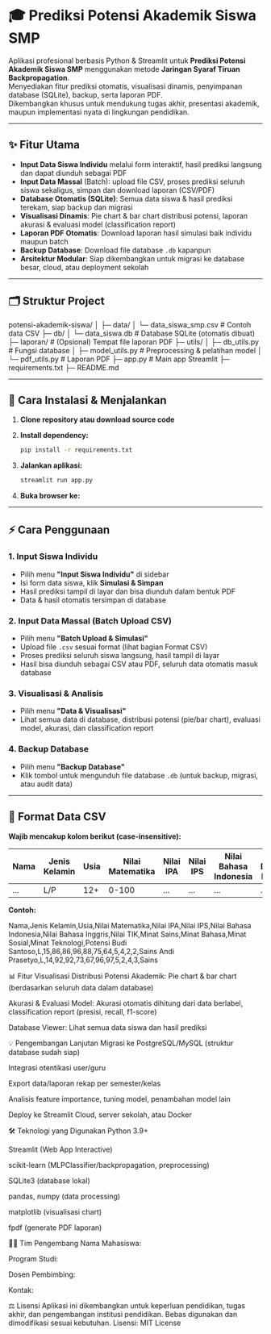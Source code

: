 # 🎓 Prediksi Potensi Akademik Siswa SMP

Aplikasi profesional berbasis Python & Streamlit untuk **Prediksi Potensi Akademik Siswa SMP** menggunakan metode **Jaringan Syaraf Tiruan Backpropagation**.  
Menyediakan fitur prediksi otomatis, visualisasi dinamis, penyimpanan database (SQLite), backup, serta laporan PDF.  
Dikembangkan khusus untuk mendukung tugas akhir, presentasi akademik, maupun implementasi nyata di lingkungan pendidikan.

---

## ✨ Fitur Utama

- **Input Data Siswa Individu** melalui form interaktif, hasil prediksi langsung dan dapat diunduh sebagai PDF
- **Input Data Massal** (Batch): upload file CSV, proses prediksi seluruh siswa sekaligus, simpan dan download laporan (CSV/PDF)
- **Database Otomatis (SQLite)**: Semua data siswa & hasil prediksi terekam, siap backup dan migrasi
- **Visualisasi Dinamis**: Pie chart & bar chart distribusi potensi, laporan akurasi & evaluasi model (classification report)
- **Laporan PDF Otomatis**: Download laporan hasil simulasi baik individu maupun batch
- **Backup Database**: Download file database `.db` kapanpun
- **Arsitektur Modular**: Siap dikembangkan untuk migrasi ke database besar, cloud, atau deployment sekolah

---

## 🗂️ Struktur Project

potensi-akademik-siswa/
│
├─ data/
│ └─ data_siswa_smp.csv # Contoh data CSV
├─ db/
│ └─ data_siswa.db # Database SQLite (otomatis dibuat)
├─ laporan/ # (Opsional) Tempat file laporan PDF
├─ utils/
│ ├─ db_utils.py # Fungsi database
│ ├─ model_utils.py # Preprocessing & pelatihan model
│ └─ pdf_utils.py # Laporan PDF
├─ app.py # Main app Streamlit
├─ requirements.txt
├─ README.md

---

## 🚀 Cara Instalasi & Menjalankan

1. **Clone repository atau download source code**

2. **Install dependency:**
    ```bash
    pip install -r requirements.txt
    ```

3. **Jalankan aplikasi:**
    ```bash
    streamlit run app.py
    ```

4. **Buka browser ke:**  
   

---

## ⚡ Cara Penggunaan

### 1. **Input Siswa Individu**
   - Pilih menu **"Input Siswa Individu"** di sidebar
   - Isi form data siswa, klik **Simulasi & Simpan**
   - Hasil prediksi tampil di layar dan bisa diunduh dalam bentuk PDF
   - Data & hasil otomatis tersimpan di database

### 2. **Input Data Massal (Batch Upload CSV)**
   - Pilih menu **"Batch Upload & Simulasi"**
   - Upload file `.csv` sesuai format (lihat bagian Format CSV)
   - Proses prediksi seluruh siswa langsung, hasil tampil di layar
   - Hasil bisa diunduh sebagai CSV atau PDF, seluruh data otomatis masuk database

### 3. **Visualisasi & Analisis**
   - Pilih menu **"Data & Visualisasi"**
   - Lihat semua data di database, distribusi potensi (pie/bar chart), evaluasi model, akurasi, dan classification report

### 4. **Backup Database**
   - Pilih menu **"Backup Database"**
   - Klik tombol untuk mengunduh file database `.db` (untuk backup, migrasi, atau audit data)

---

## 📝 Format Data CSV

**Wajib mencakup kolom berikut (case-insensitive):**

| Nama | Jenis Kelamin | Usia | Nilai Matematika | Nilai IPA | Nilai IPS | Nilai Bahasa Indonesia | Nilai Bahasa Inggris | Nilai TIK | Minat Sains | Minat Bahasa | Minat Sosial | Minat Teknologi | Potensi* |
|------|---------------|------|------------------|-----------|-----------|-----------------------|---------------------|-----------|-------------|--------------|--------------|-----------------|----------|
| ...  | L/P           | 12+  | 0-100            | ...       | ...       | ...                   | ...                 | ...       | 1-5         | 1-5          | 1-5          | 1-5             | (opsional) |

**Contoh:**

Nama,Jenis Kelamin,Usia,Nilai Matematika,Nilai IPA,Nilai IPS,Nilai Bahasa Indonesia,Nilai Bahasa Inggris,Nilai TIK,Minat Sains,Minat Bahasa,Minat Sosial,Minat Teknologi,Potensi
Budi Santoso,L,15,86,86,96,88,75,64,5,4,2,2,Sains
Andi Prasetyo,L,14,92,92,73,67,96,97,5,2,4,3,Sains

📊 Fitur Visualisasi
Distribusi Potensi Akademik: Pie chart & bar chart (berdasarkan seluruh data dalam database)

Akurasi & Evaluasi Model: Akurasi otomatis dihitung dari data berlabel, classification report (presisi, recall, f1-score)

Database Viewer: Lihat semua data siswa dan hasil prediksi

💡 Pengembangan Lanjutan
Migrasi ke PostgreSQL/MySQL (struktur database sudah siap)

Integrasi otentikasi user/guru

Export data/laporan rekap per semester/kelas

Analisis feature importance, tuning model, penambahan model lain

Deploy ke Streamlit Cloud, server sekolah, atau Docker

🛠️ Teknologi yang Digunakan
Python 3.9+

Streamlit (Web App Interactive)

scikit-learn (MLPClassifier/backpropagation, preprocessing)

SQLite3 (database lokal)

pandas, numpy (data processing)

matplotlib (visualisasi chart)

fpdf (generate PDF laporan)

👨‍💻 Tim Pengembang
Nama Mahasiswa: 

Program Studi: 

Dosen Pembimbing: 

Kontak: 

⚖️ Lisensi
Aplikasi ini dikembangkan untuk keperluan pendidikan, tugas akhir, dan pengembangan institusi pendidikan.
Bebas digunakan dan dimodifikasi sesuai kebutuhan.
Lisensi: MIT License
